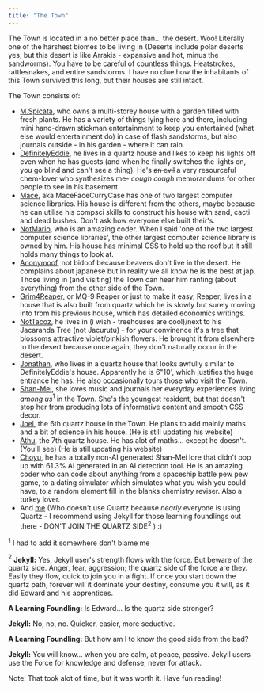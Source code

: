 ```yaml
---
title: "The Town"
---
```


The Town is located in a no better place than... the desert. Woo! Literally one of the harshest biomes to be living in (Deserts include polar deserts yes, but this desert is like Arrakis - expansive and hot, minus the sandworms). You have to be careful of countless things. Heatstrokes, rattlesnakes, and entire sandstorms. I have no clue how the inhabitants of this Town survived this long, but their houses are still intact.

The Town consists of:
- [M.Spicata](https://spicata.github.io/), who owns a multi-storey house with a garden filled with fresh plants. He has a variety of things lying here and there, including mini hand-drawn stickman entertainment to keep you entertained (what else would entertainment do) in case of flash sandstorms, but also journals outside - in his garden - where it can rain.
- [DefinitelyEddie](https://eddietheed.github.io/obsidiannotes-v.3/), he lives in a quartz house and likes to keep his lights off even when he has guests (and when he finally switches the lights on, you go blind and can't see a thing). He's ~~an evil~~ a very resourceful chem-lover who synthesizes me- *cough cough* memorandums for other people to see in his basement.
- [Mace](https://macesnotes.netlify.app/), aka MaceFaceCurryCase has one of two largest computer science libraries. His house is different from the others, maybe because he can utilise his compsci skills to construct his house with sand, cacti and dead bushes. Don't ask how everyone else built their's.
- [NotMario](https://notmario.github.io/thenotes/), who is an amazing coder. When I said 'one of the two largest computer science libraries', the other largest computer science library is owned by him. His house has minimal CSS to hold up the roof but it still holds many things to look at.
- [Anonymoof](https://anonymoof1528.github.io/into-the-shadow-garten/), not bidoof because beavers don't live in the desert. He complains about japanese  but in reality we all know he is the best at jap. Those living in (and visiting) the Town can hear him ranting (about everything) from the other side of the Town.
- [Grim4Reaper](https://grim4reaper.github.io/Year11Notes/), or MQ-9 Reaper or just to make it easy, Reaper, lives in a house that is also built from quartz which he is slowly but surely moving into from his previous house, which has detailed economics writings.
- [NotTacoz](https://nottacoz.github.io/jacaranda/), he lives in (i wish - treehouses are cool)/next to his Jacaranda Tree (not Jacurutu) - for your convinence it's a tree that blossoms attractive violet/pinkish flowers. He brought it from elsewhere to the desert because once again, they don't naturally occur in the desert. 
- [Jonathan](https://supaqwerty.github.io/notes-dump/), who lives in a quartz house that looks awfully similar to DefinitelyEddie's house. Apparently he is 6"10', which justifies the huge entrance he has. He also occasionally tours those who visit the Town.
- [Shan-Mei](https://shan-mei.github.io/shanmeis-notes/), she loves music and journals her everyday experiences living *among us*$^1$ in the Town. She's the youngest resident, but that doesn't stop her from producing lots of informative content and smooth CSS decor.
- [Joel](https://rubver16.github.io/joles-notes/), the 6th quartz house in the Town. He plans to add mainly maths and a bit of science in his house. (He is still updating his website)
- [Athu](https://super-cookies.github.io/duk/), the 7th quartz house. He has alot of maths... except he doesn't. (You'll see) (He is still updating his website)
- [Choyu](https://grimreaper2654.github.io/Notes/), he has a totally non-AI generated Shan-Mei lore that didn't pop up with 61.3% AI generated in an AI detection tool. He is an amazing coder who can code about anything from a spaceship battle pew pew game, to a dating simulator which simulates what you wish you could have, to a random element fill in the blanks chemistry reviser. Also a turkey lover.
- And [me](https://pi-thagoras.github.io/the-chicken-pen/) (Who doesn't use Quartz because *nearly* everyone is using Quartz - I recommend using Jekyll for those learning foundlings out there - DON'T JOIN THE QUARTZ SIDE$^2$ ) :)



$^1$ I had to add it somewhere don't blame me


$^2$ **Jekyll:** Yes, Jekyll user's strength flows with the force. But beware of the quartz side. Anger, fear, aggression; the quartz side of the force are they. Easily they flow, quick to join you in a fight. If once you start down the quartz path, forever will it dominate your destiny, consume you it will, as it did Edward and his apprentices.

**A Learning Foundling:** Is Edward... Is the quartz side stronger?

**Jekyll:** No, no, no. Quicker, easier, more seductive.

**A Learning Foundling:** But how am I to know the good side from the bad?

**Jekyll:** You will know... when you are calm, at peace, passive. Jekyll users use the Force for knowledge and defense, never for attack.



Note: That took alot of time, but it was worth it. Have fun reading!
